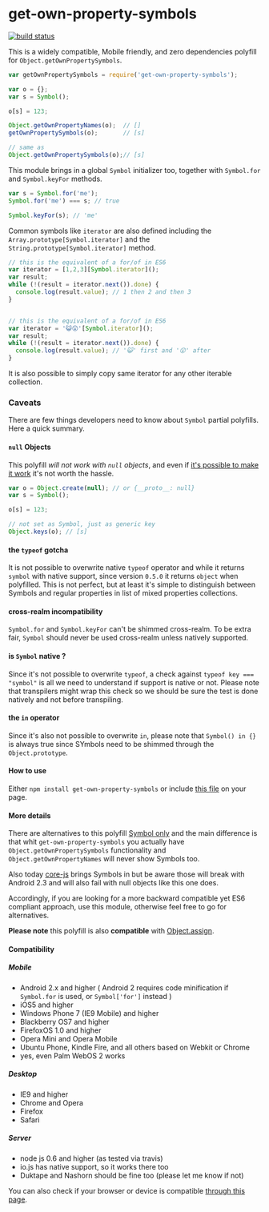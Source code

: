 get-own-property-symbols
========================

[![build status](https://secure.travis-ci.org/WebReflection/get-own-property-symbols.svg)](http://travis-ci.org/WebReflection/get-own-property-symbols)

This is a widely compatible, Mobile friendly, and zero dependencies polyfill for `Object.getOwnPropertySymbols`.
```js
var getOwnPropertySymbols = require('get-own-property-symbols');

var o = {};
var s = Symbol();

o[s] = 123;

Object.getOwnPropertyNames(o);  // []
getOwnPropertySymbols(o);       // [s]

// same as
Object.getOwnPropertySymbols(o);// [s]
```


This module brings in a global `Symbol` initializer too, together with `Symbol.for` and `Symbol.keyFor` methods.
```js
var s = Symbol.for('me');
Symbol.for('me') === s; // true

Symbol.keyFor(s); // 'me'
```

Common symbols like `iterator` are also defined including the `Array.prototype[Symbol.iterator]`
and the `String.prototype[Symbol.iterator]` method.
```js
// this is the equivalent of a for/of in ES6
var iterator = [1,2,3][Symbol.iterator]();
var result;
while (!(result = iterator.next()).done) {
  console.log(result.value); // 1 then 2 and then 3
}


// this is the equivalent of a for/of in ES6
var iterator = '😺😲'[Symbol.iterator]();
var result;
while (!(result = iterator.next()).done) {
  console.log(result.value); // '😺' first and '😲' after
}

```

It is also possible to simply copy same iterator for any other iterable collection.


### Caveats
There are few things developers need to know about `Symbol` partial polyfills. Here a quick summary.

#### `null` Objects
This polyfill _will not work with `null` objects_, and even if [it's possible to make it work](https://gist.github.com/WebReflection/56d04ccb1e5b0e50c121#comment-1426442) it's not worth the hassle.
```js
var o = Object.create(null); // or {__proto__: null}
var s = Symbol();

o[s] = 123;

// not set as Symbol, just as generic key
Object.keys(o); // [s]
```

#### the `typeof` gotcha
It is not possible to overwrite native `typeof` operator and while it returns `symbol` with native support, since version `0.5.0` it returns `object` when polyfilled.
This is not perfect, but at least it's simple to distinguish between Symbols and regular properties in list of mixed properties collections.

#### cross-realm incompatibility
`Symbol.for` and `Symbol.keyFor` can't be shimmed cross-realm. To be extra fair, `Symbol` should never be used cross-realm unless natively supported.

#### is `Symbol` native ?
Since it's not possible to overwrite `typeof`, a check against `typeof key === "symbol"` is all we need to understand if support is native or not.
Please note that transpilers might wrap this check so we should be sure the test is done natively and not before transpiling.


#### the `in` operator
Since it's also not possible to overwrite `in`, please note that `Symbol() in {}` is always true since SYmbols need to be shimmed through the `Object.prototype`.


#### How to use
Either `npm install get-own-property-symbols` or include [this file](build/get-own-property-symbols.js) on your page.


#### More details
There are alternatives to this polyfill [Symbol only](https://github.com/medikoo/es6-symbol#es6-symbol) and the main difference is that whit `get-own-property-symbols` you actually have `Object.getOwnPropertySymbols` functionality and `Object.getOwnPropertyNames` will never show Symbols too.

Also today [core-js](https://github.com/zloirock/core-js) brings Symbols in but be aware those will break with Android 2.3 and will also fail with null objects like this one does.

Accordingly, if you are looking for a more backward compatible yet ES6 compliant approach, use this module, otherwise feel free to go for alternatives.

**Please note** this polyfill is also **compatible** with [Object.assign](https://github.com/ljharb/object.assign#objectassign-).


#### Compatibility

##### Mobile

  * Android 2.x and higher ( Android 2 requires code minification if `Symbol.for` is used, or `Symbol['for']` instead )
  * iOS5 and higher
  * Windows Phone 7 (IE9 Mobile) and higher
  * Blackberry OS7 and higher
  * FirefoxOS 1.0 and higher
  * Opera Mini and Opera Mobile
  * Ubuntu Phone, Kindle Fire, and all others based on Webkit or Chrome
  * yes, even Palm WebOS 2 works


##### Desktop

  * IE9 and higher
  * Chrome and Opera
  * Firefox
  * Safari


##### Server

  * node js 0.6 and higher (as tested via travis)
  * io.js has native support, so it works there too
  * Duktape and Nashorn should be fine too (please let me know if not)


You can also check if your browser or device is compatible [through this page](http://webreflection.github.io/get-own-property-symbols/test/).